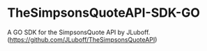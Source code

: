 # TheSimpsonsQuoteAPI-SDK-GO
A GO SDK for the SimpsonsQuote API by JLuboff. (https://github.com/JLuboff/TheSimpsonsQuoteAPI)
